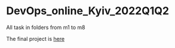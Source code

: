# DevOps_online_Kyiv_2022Q1Q2
All task in folders from m1 to m8

The final project is [here](https://github.com/hrebynakha/AD-webmanager)
